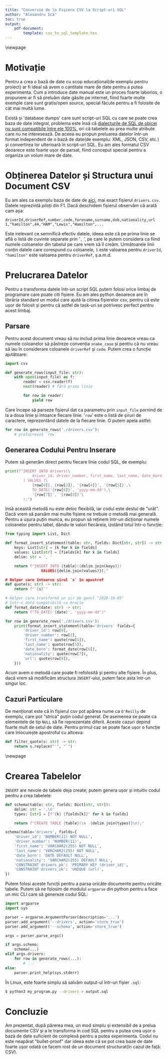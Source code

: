 ```yaml
---
title: "Conversie de la Fișiere CSV la Script-uri SQL"
author: "Alexandru Ică"
toc: true
output:
    pdf-document:
        template: csv_to_sql_template.tex
---
```

\newpage

# Motivație
Pentru a crea o bază de date cu scop educațional(de exemplu pentru proiect) ar fi ideal să avem o cantitate
mare de date pentru a putea experimenta.
Cum a introduce date manual este un proces foarte laborios, o propunere ar fi să preluăm date găsite
pe internet, fiind foarte multe exemple care sunt gratis/open source, special făcute pentru a fi
folosite de cât mai multă lume.

Există și 'database dumps' care sunt script-uri SQL cu care se poate crea baza de date integral, problema
este însă că
[dialecturile de SQL de obicei nu sunt compatibile între ele 100%](http://troels.arvin.dk/db/rdbms/),
ori că tabelele au prea multe atribute care nu ne interesează. De aceea eu propun preluarea datelor într-un
format independent de o bază de date(de exemplu: XML, JSON, CSV, etc.) și convertirea lor ulterioară în
script-uri SQL. Eu am ales formatul CSV deoarece este foarte ușor de parsat, fiind conceput special pentru
a organiza un volum mare de date.

# Obținerea Datelor și Structura unui Document CSV
Eu am ales ca exemplu baza de date de [aici](https://ergast.com/mrd/db/), mai exact fișierul `drivers.csv`.
Datele reprezintă piloți din F1. Dacă deschidem fișierul observăm că arată cam așa:
```
driverId,driverRef,number,code,forename,surname,dob,nationality,url
1,"hamilton",44,"HAM","Lewis","Hamilton",...
```
Este irelevant ce semnifică efectiv datele, ideea este că pe prima linie se află o listă de cuvinte
separate prin '`,` ', pe care le putem considera ca fiind numele coloanelor din tabelul pe care vrem să îl
creăm. Următoarele linii conțin datele care corespund cu coloanele, `1` este valoarea pentru `driverId`,
`"hamilton"` este valoarea pentru `driverRef`, ș.a.m.d.

# Prelucrarea Datelor
Pentru a transforma datele într-un script SQL putem folosi orice limbaj de programare care poate citi
fișiere. Eu am ales python deoarece are în librăria standard un modul care ajută la citirea fișierelor csv,
pentru că este ușor de folosit și pentru că astfel de task-uri se potrivesc perfect pentru acest limbaj.

## Parsare
Pentru acest document vreau să nu includ prima linie deoarece vreau ca numele coloanelor să păstreze
convenția `snake_case` și pentru că nu vreau să iau în considerare coloanele `driverRef` și `code`.
Putem crea o funcție ajutătoare:
```py
import csv

def generate_rows(input_file: str):
    with open(input_file) as f:
        reader = csv.reader(f)
        next(reader) # fără prima linie

        for row in reader:
            yield row
```
Care începe să parseze fișierul dat ca parametru prin `input_file` pornind de la a doua linie și întoarce
fiecare linie. '`row`' este o listă de șiruri de caractere, reprezentând datele de la fiecare linie.
O putem apela astfel:
```py
for row in generate_rows('./drivers.csv'):
    # prelucrează `row`
```

## Generarea Codului Pentru Inserare
Putem să generăm direct pentru fiecare linie codul SQL, de exemplu:
```py
print(f"INSERT INTO drivers(\
            driver_id, driver_number, first_name, last_name, date_born, nationality, url\
        ) VALUES (\
            {row[0]}, {row[2]}, '{row[4]}', '{row[5]}',\
            TO_DATE('{row[6]}', 'yyyy-mm-dd'),\
            '{row[7]}', '{row[8]}'\
        );")
```
însă această metodă nu este deloc flexibilă, iar codul este destul de "urât". Dacă vrem să parsăm mai multe
fișiere ne trebuie o metodă mai generală. Pentru a ușura puțin munca, eu propun să reținem într-un dicționar
numele coloanelor pentru tabel, dându-le valori fiecăreia, izolând totul într-o funcție:
```py
from typing import List, Dict

def format_insert_statement(table: str, fields: Dict[str, str]) -> str:
    keys: List[str] = [k for k in fields]
    values: List[str] = [fields[k] for k in fields]
    delim: str = ', '

    return f"INSERT INTO {table}({delim.join(keys)})
                VALUES({delim.join(values)});"

# Helper care întoarce șirul `s` în apostrof
def quote(s: str) -> str:
    return f"'{s}'"

# Helper care transformă un șir de genul "2020-10-05"
# într-o dată compatibilă cu Oracle
def format_date(date: str) -> str:
    return f"TO_DATE('{date}', 'yyyy-mm-dd')"

for row in generate_rows('./drivers.csv'):
    print(format_insert_statement(table='drivers' fields={
        'driver_id': row[0],
        'driver_number': row[2],
        'first_name': quote(row[4]),
        'last_name': quote(row[5]),
        'date_born': format_date(row[6]),
        'nationality': quote(row[7]),
        'url': quote(row[8]),
    }))
```
Acum avem o metodă care poate fi refolosită și pentru alte fișiere. În plus, dacă vrem să modificăm
structura `INSERT`-ului, putem face asta într-un singur loc.

## Cazuri Particulare
De menționat este că în fișierul csv pot apărea nume ca `O'Reilly` de exemplu, care pot "strica" puțin codul
generat. De asemenea se poate ca elementele de tip `NULL` să fie reprezentate diferit. Aceste cazuri
depind foarte mult de setul de date. Pentru primul caz se poate face ușor o funcție care înlocuiește
apostroful cu altceva:
```py
def filter_quote(s: str) -> str:
    return s.replace("'", "`")
```
\newpage
# Crearea Tabelelor
`INSERT` are nevoie de tabele deja create; putem genera ușor și intuitiv codul pentru a crea tabelele:
```py
def schema(table: str, fields: Dict[str, str]):
    delim: str = ',\n'
    types: [str] = [f"{k} {fields[k]}" for k in fields]

    return f"CREATE TABLE {table}(\n  {delim.join(types)}\n);"

schema(table='drivers', fields={
    'driver_id': 'NUMBER(11) NOT NULL',
    'driver_number': 'NUMBER(11)',
    'first_name': 'VARCHAR2(255) NOT NULL',
    'last_name': 'VARCHAR2(255) NOT NULL',
    'date_born': 'DATE DEFAULT NULL',
    'nationality': 'VARCHAR2(255) DEFAULT NULL',
    'CONSTRAINT drivers_pk': 'PRIMARY KEY (driver_id)',
    'CONSTRAINT drivers_uk': 'UNIQUE (url)',
})
```
Putem folosi aceste funcții pentru a parsa oricâte documente pentru oricâte tabele. Putem să ne folosim de
modulul `argparse` din python pentru a face un mic CLI care să genereze codul SQL:
```py
import argparse
import sys

parser = argparse.ArgumentParser(description='...')
parser.add_argument('--drivers', action='store_true')
parser.add_argument('--schema', action='store_true')

args = parser.parse_args()

if args.schema:
    schema(...)
elif args.drivers:
    for row in generate_rows(...):
        # ...
else:
    parser.print_help(sys.stderr)
```
În Linux, este foarte simplu să salvăm output-ul într-un fișier `.sql`:
```sh
$ python3 my_program.py --drivers > output.sql
```

# Concluzie
Am prezentat, după părerea mea, un mod simplu și extensibil de a prelua documente CSV și a le transforma în
cod SQL pentru a putea crea ușor o bază de date suficient de complexă pentru a putea experimenta. Codul nu
este neapărat "bullet-proof" dar ideea este că se pot crea baze de date foarte ușor odată ce facem rost de
un document structurat(în cazul de față: CSV).
